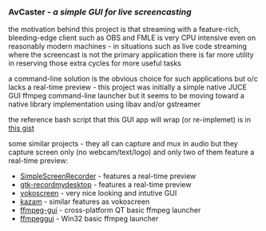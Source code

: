 ### AvCaster - *a simple GUI for live screencasting*

the motivation behind this project is that streaming with a feature-rich, bleeding-edge client such as OBS and FMLE is very CPU intensive even on reasonably modern machines - in situations such as live code streaming where the screencast is not the primary application there is far more utility in reserving those extra cycles for more useful tasks

a command-line solution is the obvious choice for such applications but o/c lacks a real-time preview - this project was initially a simple native JUCE GUI ffmpeg command-line launcher but it seems to be moving toward a native library implementation using libav and/or gstreamer

the reference bash script that this GUI app will wrap (or re-implemet) is in [this gist](https://gist.github.com/bill-auger/9480205a38d9d00d2fa3)

some similar projects - they all can capture and mux in audio but they capture screen only (no webcam/text/logo) and only two of them feature a real-time preview:
  * [SimpleScreenRecorder](https://github.com/MaartenBaert/ssr) - features a real-time preview
  * [gtk-recordmydesktop](http://recordmydesktop.sourceforge.net/) - features a real-time preview
  * [vokoscreen](http://www.kohaupt-online.de/hp/) - very nice looking and intutive GUI
  * [kazam](https://launchpad.net/kazam) - similar features as vokoscreen
  * [ffmpeg-gui](http://sourceforge.net/projects/ffmpegfrontend/) - cross-platform QT basic ffmpeg launcher
  * [ffmpeggui](http://sourceforge.net/projects/ffmpeg-gui/) - Win32 basic ffmpeg launcher
